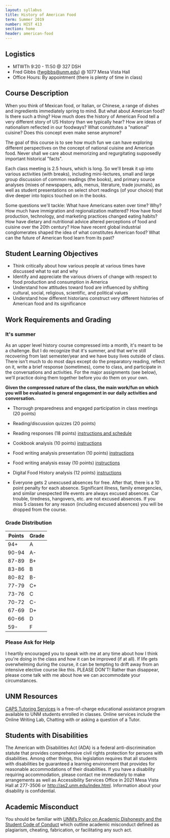 ```yaml
---
layout: syllabus
title: History of American Food
term: Summer 2019
number: HIST 413
section: home
header: american-food
---
```


## Logistics
- MTWTh 9:20 - 11:50 @ 327 DSH
- Fred Gibbs \([fwgibbs@unm.edu](mailto:fwgibbs@unm.edu)\) @ 1077 Mesa Vista Hall
- Office Hours: By appointment (there is plenty of time in class)


## Course Description
When you think of Mexican food, or Italian, or Chinese, a range of dishes and ingredients immediately spring to mind. But what about American food? Is there such a thing? How much does the history of American Food tell a very different story of US History than we typically hear? How are ideas of nationalism reflected in our foodways? What constitutes a "national" cuisine? Does this concept even make sense anymore?

The goal of this course is to see how much fun we can have exploring different perspectives on the concept of national cuisine and American food. Never shall we care about memorizing and regurgitating supposedly important historical "facts".

Each class meeting is 2.5 hours, which is long. So we'll break it up into various activities (with breaks), including mini-lectures, small and large group discussion of common readings (the books), and primary source analyses (mixes of newspapers, ads, menus, literature, trade journals), as well as student presentations on select short readings (of your choice) that dive deeper into topics touched on in the books.

Some questions we'll tackle: What have Americans eaten over time? Why? How much have immigration and regionalization mattered? How have food production, technology, and marketing practices changed eating habits? How have dietary and nutritional advice altered perceptions of food and cuisine over the 20th century? How have recent global industrial conglomerates shaped the idea of what constitutes American food? What can the future of American food learn from its past?


## Student Learning Objectives
- Think critically about how various people at various times have discussed what to eat and why
- Identify and appreciate the various drivers of change with respect to food production and consumption in America
- Understand how attitudes toward food are influenced by shifting cultural, social, religious, scientific, and political values
- Understand how different historians construct very different histories of American food and its significance


## Work Requirements and Grading

### It's summer
As an upper level history course compressed into a month, it's meant to be a challenge. But I do recognize that it's summer, and that we're still recovering from last semester/year and we have busy lives outside of class. There isn't much to do most days except do the preparatory reading, reflect on it, write a brief response (sometimes), come to class, and participate in the conversations and activities. For the major assignments (see below), we'll practice doing them together before you do them on your own.

**Given the compressed nature of the class, the main work/fun on which you will be evaluated is general engagement in our daily activities and conversation.**

- Thorough preparedness and engaged participation in class meetings (20 points)
- Reading/discussion quizzes (20 points)
- Reading responses (18 points) [instructions and schedule](reading-responses)
- Cookbook analysis (10 points) [instructions](cookbook-analysis)
- Food writing analysis presentation (10 points) [instructions](food-writing-presentation)
- Food writing analysis essay (10 points) [instructions](food-writing-essay)
- Digital Food History analysis (12 points) [instructions](website-analysis)

- Everyone gets 2 unexcused absences for free. After that, there is a 10 point penalty for each absence. Significant illness, family emergencies, and similar unexpected life events are always excused absences. Car trouble, tiredness, hangovers, etc. are not excused absences. If you miss 5 classes for any reason (including excused absences) you will be dropped from the course.

### Grade Distribution

Points | Grade
--- | ---
94+ | A
90-94 | A-
87-89 | B+
83-86 | B
80-82 | B-
77-79 | C+
73-76 | C
70-72 | C-
67-69 | D+
60-66 | D
59- | F


### Please Ask for Help
I heartily encouraged you to speak with me at any time about how I think you're doing in the class and how it can be improved (if at all). If life gets overwhelming during the course, it can be tempting to drift away from an intensive elective course like this. PLEASE DON'T! Rather than disappear, please come talk with me about how we can accommodate your circumstances.


## UNM Resources
[CAPS Tutoring Services](http://caps.unm.edu/programs/online-tutoring/) is a free-of-charge educational assistance program available to UNM students
enrolled in classes. Online services include the Online Writing Lab, Chatting with or
asking a question of a Tutor.

## Students with Disabilities
The American with Disabilities Act (ADA) is a federal anti-discrimination statute that provides comprehensive civil rights protection for persons with disabilities. Among other things, this legislation requires that all students with disabilities be guaranteed a learning environment that provides for reasonable accommodations of their disabilities. If you have a disability requiring accommodation, please contact me immediately to make arrangements as well as Accessibility Services Office in 2021 Mesa Vista Hall at 277-3506 or http://as2.unm.edu/index.html. Information about your disability is confidential.

## Academic Misconduct
You should be familiar with [UNM’s Policy on Academic Dishonesty and the Student Code of Conduct](http://pathfinder.unm.edu/policies.htm#studentcode) which outline academic misconduct defined as plagiarism, cheating, fabrication, or facilitating any such act.
